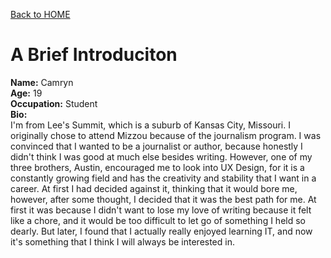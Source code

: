 [Back to HOME](https://github.com/camryngelliott/Midterm-Project-Spring-2023/blob/main/README.md)
# A Brief Introduciton
 **Name:** Camryn  
 **Age:** 19  
 **Occupation:** Student  
 **Bio:**  
 I'm from Lee's Summit, which is a suburb of Kansas City, Missouri. I originally chose to attend Mizzou because of the journalism program. I was convinced that I wanted
 to be a journalist or author, because honestly I didn't think I was good at much else besides writing. However, one of my three brothers, Austin, encouraged me to look
 into UX Design, for it is a constantly growing field and has the creativity and stability that I want in a career. At first I had decided against it, thinking that it would bore me, however, after some thought, I decided that it was the best path for me. At first it was because I didn't want to lose my love of writing because it felt like a chore, and it would be too difficult to let go of something I held so dearly. But later, I found that I actually really enjoyed learning IT, and now it's something that I think I will always be interested in.
